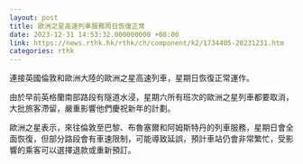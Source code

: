 ```yaml
---
layout: post
title: 歐洲之星高速列車服務周日恢復正常
date: 2023-12-31 14:53:32.000000000 +08:00
link: https://news.rthk.hk/rthk/ch/component/k2/1734405-20231231.htm
categories: rthk
---
```


連接英國倫敦和歐洲大陸的歐洲之星高速列車，星期日恢復正常運作。

由於早前英格蘭南部路段有隧道水浸，星期六所有班次的歐洲之星列車都要取消，大批旅客滯留，嚴重影響他們慶祝新年的計劃。

歐洲之星表示，來往倫敦至巴黎、布魯塞爾和阿姆斯特丹的列車服務，星期日會全面恢復，但部分路段會有車速限制，可能導致延誤，預計車站仍會非常繁忙，受影響的乘客可以選擇退款或重新預訂。
